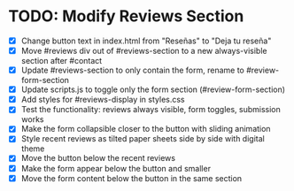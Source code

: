 # TODO: Modify Reviews Section

- [x] Change button text in index.html from "Reseñas" to "Deja tu reseña"
- [x] Move #reviews div out of #reviews-section to a new always-visible section after #contact
- [x] Update #reviews-section to only contain the form, rename to #review-form-section
- [x] Update scripts.js to toggle only the form section (#review-form-section)
- [x] Add styles for #reviews-display in styles.css
- [x] Test the functionality: reviews always visible, form toggles, submission works
- [x] Make the form collapsible closer to the button with sliding animation
- [x] Style recent reviews as tilted paper sheets side by side with digital theme
- [x] Move the button below the recent reviews
- [x] Make the form appear below the button and smaller
- [x] Move the form content below the button in the same section
